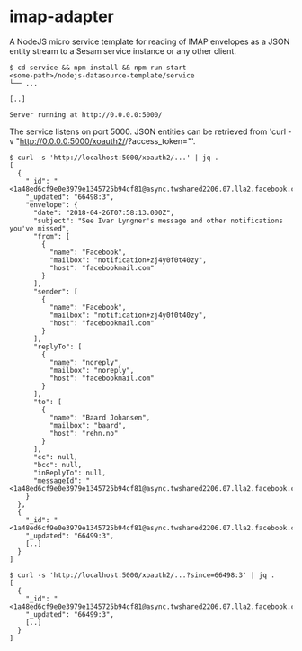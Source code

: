 # imap-adapter
A NodeJS micro service template for reading of IMAP envelopes as a JSON entity stream to a Sesam service instance or any other client.

```
$ cd service && npm install && npm run start
<some-path>/nodejs-datasource-template/service
└── ...

[..]

Server running at http://0.0.0.0:5000/
```

The service listens on port 5000. JSON entities can be retrieved from 'curl -v  "http://0.0.0.0:5000/xoauth2/<imap-host>/<user-account>?access_token=<oauth-access-token>"'.

```
$ curl -s 'http://localhost:5000/xoauth2/...' | jq .
[
  {
    "_id": "<1a48ed6cf9e0e3979e1345725b94cf81@async.twshared2206.07.lla2.facebook.com>",
    "_updated": "66498:3",
    "envelope": {
      "date": "2018-04-26T07:58:13.000Z",
      "subject": "See Ivar Lyngner's message and other notifications you've missed",
      "from": [
        {
          "name": "Facebook",
          "mailbox": "notification+zj4y0f0t40zy",
          "host": "facebookmail.com"
        }
      ],
      "sender": [
        {
          "name": "Facebook",
          "mailbox": "notification+zj4y0f0t40zy",
          "host": "facebookmail.com"
        }
      ],
      "replyTo": [
        {
          "name": "noreply",
          "mailbox": "noreply",
          "host": "facebookmail.com"
        }
      ],
      "to": [
        {
          "name": "Baard Johansen",
          "mailbox": "baard",
          "host": "rehn.no"
        }
      ],
      "cc": null,
      "bcc": null,
      "inReplyTo": null,
      "messageId": "<1a48ed6cf9e0e3979e1345725b94cf81@async.twshared2206.07.lla2.facebook.com>"
    }
  },
  {
    "_id": "<1a48ed6cf9e0e3979e1345725b94cf81@async.twshared2206.07.lla2.facebook.com>",
    "_updated": "66499:3",
    [..]
  }
]
```

```
$ curl -s 'http://localhost:5000/xoauth2/...?since=66498:3' | jq .
[
  {
    "_id": "<1a48ed6cf9e0e3979e1345725b94cf81@async.twshared2206.07.lla2.facebook.com>",
    "_updated": "66499:3",
    [..]
  }
]
```